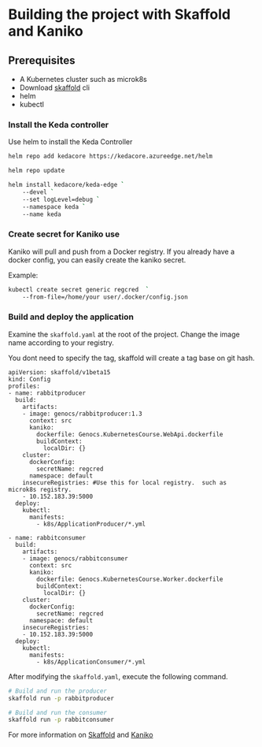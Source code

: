 # Building the project with Skaffold and Kaniko

## Prerequisites

- A Kubernetes cluster such as microk8s
- Download [skaffold](https://github.com/GoogleContainerTools/skaffold/releases) cli
- helm
- kubectl

### Install the Keda controller

Use helm to install the Keda Controller

``` bash
helm repo add kedacore https://kedacore.azureedge.net/helm

helm repo update

helm install kedacore/keda-edge `
    --devel `
    --set logLevel=debug `
    --namespace keda `
    --name keda
```

### Create secret for Kaniko use

Kaniko will pull and push from a Docker registry. If you already have a docker config, you can easily create the kaniko secret.

Example:

``` bash
kubectl create secret generic regcred  `
    --from-file=/home/your user/.docker/config.json
```

### Build and deploy the application

Examine the `skaffold.yaml` at the root of the project.
Change the image name according to your registry.

You dont need to specify the tag, skaffold will create a tag base on git hash.

```
apiVersion: skaffold/v1beta15
kind: Config
profiles:
- name: rabbitproducer
  build:
    artifacts:
    - image: genocs/rabbitproducer:1.3
      context: src
      kaniko:
        dockerfile: Genocs.KubernetesCourse.WebApi.dockerfile
        buildContext:
          localDir: {}
    cluster:
      dockerConfig:
        secretName: regcred
      namespace: default
    insecureRegistries: #Use this for local registry.  such as microk8s registry.
    - 10.152.183.39:5000
  deploy:
    kubectl:
      manifests:
        - k8s/ApplicationProducer/*.yml

- name: rabbitconsumer
  build:
    artifacts:
    - image: genocs/rabbitconsumer
      context: src
      kaniko:
        dockerfile: Genocs.KubernetesCourse.Worker.dockerfile
        buildContext:
          localDir: {}
    cluster:
      dockerConfig:
        secretName: regcred
      namespace: default
    insecureRegistries:
    - 10.152.183.39:5000
  deploy:
    kubectl:
      manifests:
        - k8s/ApplicationConsumer/*.yml
```

After modifying the `skaffold.yaml`, execute the following command.


``` bash
# Build and run the producer
skaffold run -p rabbitproducer

# Build and run the consumer
skaffold run -p rabbitconsumer
```

For more information on [Skaffold](https://skaffold.dev/docs/) and [Kaniko](https://github.com/GoogleContainerTools/kaniko)
